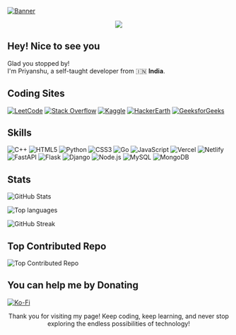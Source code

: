 [![Banner](https://i.imgur.com/9xgPEc8.jpeg)](https://your_link_here)

<p align="center">
  <img src="https://komarev.com/ghpvc/?username=priyanshhhu&color=000000&style=for-the-badge&label=Views">
</p>

## Hey! Nice to see you

Glad you stopped by!   
I'm Priyanshu, a self-taught developer from 🇮🇳 **India**.


## Coding Sites
[![LeetCode](https://img.shields.io/badge/LeetCode-%23000000.svg?style=for-the-badge&logo=LeetCode&logoColor=white)](https://leetcode.com/priyanshudev/)
[![Stack Overflow](https://img.shields.io/badge/Stack_Overflow-%23000000.svg?style=for-the-badge&logo=Stack-Overflow&logoColor=white)](https://stackoverflow.com/users/23290770)
[![Kaggle](https://img.shields.io/badge/Kaggle-%23000000.svg?style=for-the-badge&logo=Kaggle&logoColor=white)](https://kaggle.com/priyanshudev1)
[![HackerEarth](https://img.shields.io/badge/HackerEarth-%23000000.svg?style=for-the-badge&logo=HackerEarth&logoColor=white)](https://www.hackerearth.com/@priyanshudev)
[![GeeksforGeeks](https://img.shields.io/badge/GeeksforGeeks-%23000000.svg?style=for-the-badge&logo=GeeksforGeeks&logoColor=white)](https://auth.geeksforgeeks.org/user/priyanshudev)

## Skills
![C++](https://img.shields.io/badge/c++-%23000000.svg?style=for-the-badge&logo=c%2B%2B&logoColor=white)
![HTML5](https://img.shields.io/badge/html5-%23000000.svg?style=for-the-badge&logo=html5&logoColor=white)
![Python](https://img.shields.io/badge/python-%23000000.svg?style=for-the-badge&logo=python&logoColor=white)
![CSS3](https://img.shields.io/badge/css3-%23000000.svg?style=for-the-badge&logo=css3&logoColor=white)
![Go](https://img.shields.io/badge/go-%23000000.svg?style=for-the-badge&logo=go&logoColor=white)
![JavaScript](https://img.shields.io/badge/javascript-%23000000.svg?style=for-the-badge&logo=javascript&logoColor=white)
![Vercel](https://img.shields.io/badge/vercel-%23000000.svg?style=for-the-badge&logo=vercel&logoColor=white)
![Netlify](https://img.shields.io/badge/netlify-%23000000.svg?style=for-the-badge&logo=netlify&logoColor=white)
![FastAPI](https://img.shields.io/badge/FastAPI-%23000000.svg?style=for-the-badge&logo=fastapi&logoColor=white)
![Flask](https://img.shields.io/badge/flask-%23000000.svg?style=for-the-badge&logo=flask&logoColor=white)
![Django](https://img.shields.io/badge/django-%23000000.svg?style=for-the-badge&logo=django&logoColor=white)
![Node.js](https://img.shields.io/badge/node.js-%23000000.svg?style=for-the-badge&logo=node.js&logoColor=white)
![MySQL](https://img.shields.io/badge/mysql-%23000000.svg?style=for-the-badge&logo=mysql&logoColor=white)
![MongoDB](https://img.shields.io/badge/MongoDB-%23000000.svg?style=for-the-badge&logo=mongodb&logoColor=white)


## Stats
![GitHub Stats](https://github-readme-stats.vercel.app/api?username=priyanshhhu&theme=dark&hide_border=true&include_all_commits=false&count_private=false&bg_color=000000) 

![Top languages](https://github-readme-stats.vercel.app/api/top-langs/?username=priyanshhhu&theme=dark&hide_border=true&include_all_commits=false&count_private=false&layout=compact&bg_color=000000)

![GitHub Streak](https://github-readme-streak-stats.herokuapp.com/?user=priyanshhhu&theme=dark&hide_border=true&background=000000)


## Top Contributed Repo
![Top Contributed Repo](https://github-contributor-stats.vercel.app/api?username=priyanshhhu&limit=5&theme=dark&combine_all_yearly_contributions=true&hide_border=true&bg_color=000000)

## You can help me by Donating
[![Ko-Fi](https://img.shields.io/badge/Ko--fi-F16061?style=for-the-badge&logo=ko-fi&logoColor=white&color=black)](https://ko-fi.com/priyanshuu)

<p align="center">
  Thank you for visiting my page!
  Keep coding, keep learning, and never stop exploring the endless possibilities of technology!
</p>
